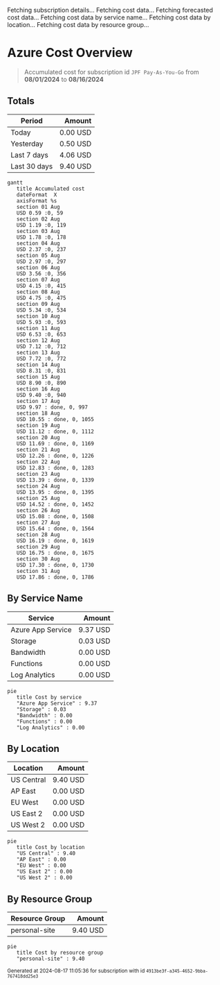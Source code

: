 Fetching subscription details...
Fetching cost data...
Fetching forecasted cost data...
Fetching cost data by service name...
Fetching cost data by location...
Fetching cost data by resource group...
# Azure Cost Overview

> Accumulated cost for subscription id `JPF Pay-As-You-Go` from **08/01/2024** to **08/16/2024**

## Totals

|Period|Amount|
|---|---:|
|Today|0.00 USD|
|Yesterday|0.50 USD|
|Last 7 days|4.06 USD|
|Last 30 days|9.40 USD|

```mermaid
gantt
   title Accumulated cost
   dateFormat  X
   axisFormat %s
   section 01 Aug
   USD 0.59 :0, 59
   section 02 Aug
   USD 1.19 :0, 119
   section 03 Aug
   USD 1.78 :0, 178
   section 04 Aug
   USD 2.37 :0, 237
   section 05 Aug
   USD 2.97 :0, 297
   section 06 Aug
   USD 3.56 :0, 356
   section 07 Aug
   USD 4.15 :0, 415
   section 08 Aug
   USD 4.75 :0, 475
   section 09 Aug
   USD 5.34 :0, 534
   section 10 Aug
   USD 5.93 :0, 593
   section 11 Aug
   USD 6.53 :0, 653
   section 12 Aug
   USD 7.12 :0, 712
   section 13 Aug
   USD 7.72 :0, 772
   section 14 Aug
   USD 8.31 :0, 831
   section 15 Aug
   USD 8.90 :0, 890
   section 16 Aug
   USD 9.40 :0, 940
   section 17 Aug
   USD 9.97 : done, 0, 997
   section 18 Aug
   USD 10.55 : done, 0, 1055
   section 19 Aug
   USD 11.12 : done, 0, 1112
   section 20 Aug
   USD 11.69 : done, 0, 1169
   section 21 Aug
   USD 12.26 : done, 0, 1226
   section 22 Aug
   USD 12.83 : done, 0, 1283
   section 23 Aug
   USD 13.39 : done, 0, 1339
   section 24 Aug
   USD 13.95 : done, 0, 1395
   section 25 Aug
   USD 14.52 : done, 0, 1452
   section 26 Aug
   USD 15.08 : done, 0, 1508
   section 27 Aug
   USD 15.64 : done, 0, 1564
   section 28 Aug
   USD 16.19 : done, 0, 1619
   section 29 Aug
   USD 16.75 : done, 0, 1675
   section 30 Aug
   USD 17.30 : done, 0, 1730
   section 31 Aug
   USD 17.86 : done, 0, 1786
```

## By Service Name

|Service|Amount|
|---|---:|
|Azure App Service|9.37 USD|
|Storage|0.03 USD|
|Bandwidth|0.00 USD|
|Functions|0.00 USD|
|Log Analytics|0.00 USD|

```mermaid
pie
   title Cost by service
   "Azure App Service" : 9.37
   "Storage" : 0.03
   "Bandwidth" : 0.00
   "Functions" : 0.00
   "Log Analytics" : 0.00
```

## By Location

|Location|Amount|
|---|---:|
|US Central|9.40 USD|
|AP East|0.00 USD|
|EU West|0.00 USD|
|US East 2|0.00 USD|
|US West 2|0.00 USD|

```mermaid
pie
   title Cost by location
   "US Central" : 9.40
   "AP East" : 0.00
   "EU West" : 0.00
   "US East 2" : 0.00
   "US West 2" : 0.00
```

## By Resource Group

|Resource Group|Amount|
|---|---:|
|personal-site|9.40 USD|

```mermaid
pie
   title Cost by resource group
   "personal-site" : 9.40
```

<sup>Generated at 2024-08-17 11:05:36 for subscription with id `4913be3f-a345-4652-9bba-767418dd25e3`</sup>
